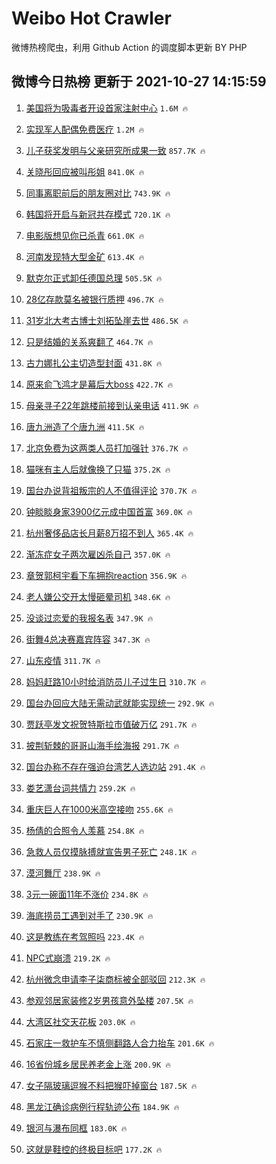 # Weibo Hot Crawler 



微博热榜爬虫，利用 Github Action 的调度脚本更新 BY PHP 


## 微博今日热榜 更新于 2021-10-27 14:15:59 
1. [美国将为吸毒者开设首家注射中心](https://s.weibo.com/weibo?q=%23%E7%BE%8E%E5%9B%BD%E5%B0%86%E4%B8%BA%E5%90%B8%E6%AF%92%E8%80%85%E5%BC%80%E8%AE%BE%E9%A6%96%E5%AE%B6%E6%B3%A8%E5%B0%84%E4%B8%AD%E5%BF%83%23&Refer=top) `1.6M 🔥` 

1. [实现军人配偶免费医疗](https://s.weibo.com/weibo?q=%23%E5%AE%9E%E7%8E%B0%E5%86%9B%E4%BA%BA%E9%85%8D%E5%81%B6%E5%85%8D%E8%B4%B9%E5%8C%BB%E7%96%97%23&Refer=top) `1.2M 🔥` 

1. [儿子获奖发明与父亲研究所成果一致](https://s.weibo.com/weibo?q=%23%E5%84%BF%E5%AD%90%E8%8E%B7%E5%A5%96%E5%8F%91%E6%98%8E%E4%B8%8E%E7%88%B6%E4%BA%B2%E7%A0%94%E7%A9%B6%E6%89%80%E6%88%90%E6%9E%9C%E4%B8%80%E8%87%B4%23&Refer=top) `857.7K 🔥` 

1. [关晓彤回应被叫彤姐](https://s.weibo.com/weibo?q=%23%E5%85%B3%E6%99%93%E5%BD%A4%E5%9B%9E%E5%BA%94%E8%A2%AB%E5%8F%AB%E5%BD%A4%E5%A7%90%23&Refer=top) `841.0K 🔥` 

1. [同事离职前后的朋友圈对比](https://s.weibo.com/weibo?q=%23%E5%90%8C%E4%BA%8B%E7%A6%BB%E8%81%8C%E5%89%8D%E5%90%8E%E7%9A%84%E6%9C%8B%E5%8F%8B%E5%9C%88%E5%AF%B9%E6%AF%94%23&Refer=top) `743.9K 🔥` 

1. [韩国将开启与新冠共存模式](https://s.weibo.com/weibo?q=%23%E9%9F%A9%E5%9B%BD%E5%B0%86%E5%BC%80%E5%90%AF%E4%B8%8E%E6%96%B0%E5%86%A0%E5%85%B1%E5%AD%98%E6%A8%A1%E5%BC%8F%23&Refer=top) `720.1K 🔥` 

1. [电影版想见你已杀青](https://s.weibo.com/weibo?q=%23%E7%94%B5%E5%BD%B1%E7%89%88%E6%83%B3%E8%A7%81%E4%BD%A0%E5%B7%B2%E6%9D%80%E9%9D%92%23&Refer=top) `661.0K 🔥` 

1. [河南发现特大型金矿](https://s.weibo.com/weibo?q=%23%E6%B2%B3%E5%8D%97%E5%8F%91%E7%8E%B0%E7%89%B9%E5%A4%A7%E5%9E%8B%E9%87%91%E7%9F%BF%23&Refer=top) `613.4K 🔥` 

1. [默克尔正式卸任德国总理](https://s.weibo.com/weibo?q=%23%E9%BB%98%E5%85%8B%E5%B0%94%E6%AD%A3%E5%BC%8F%E5%8D%B8%E4%BB%BB%E5%BE%B7%E5%9B%BD%E6%80%BB%E7%90%86%23&Refer=top) `505.5K 🔥` 

1. [28亿存款莫名被银行质押](https://s.weibo.com/weibo?q=%2328%E4%BA%BF%E5%AD%98%E6%AC%BE%E8%8E%AB%E5%90%8D%E8%A2%AB%E9%93%B6%E8%A1%8C%E8%B4%A8%E6%8A%BC%23&Refer=top) `496.7K 🔥` 

1. [31岁北大考古博士刘拓坠崖去世](https://s.weibo.com/weibo?q=%2331%E5%B2%81%E5%8C%97%E5%A4%A7%E8%80%83%E5%8F%A4%E5%8D%9A%E5%A3%AB%E5%88%98%E6%8B%93%E5%9D%A0%E5%B4%96%E5%8E%BB%E4%B8%96%23&Refer=top) `486.5K 🔥` 

1. [只是结婚的关系爽翻了](https://s.weibo.com/weibo?q=%23%E5%8F%AA%E6%98%AF%E7%BB%93%E5%A9%9A%E7%9A%84%E5%85%B3%E7%B3%BB%E7%88%BD%E7%BF%BB%E4%BA%86%23&Refer=top) `464.7K 🔥` 

1. [古力娜扎公主切造型封面](https://s.weibo.com/weibo?q=%23%E5%8F%A4%E5%8A%9B%E5%A8%9C%E6%89%8E%E5%85%AC%E4%B8%BB%E5%88%87%E9%80%A0%E5%9E%8B%E5%B0%81%E9%9D%A2%23&Refer=top) `431.8K 🔥` 

1. [原来俞飞鸿才是幕后大boss](https://s.weibo.com/weibo?q=%23%E5%8E%9F%E6%9D%A5%E4%BF%9E%E9%A3%9E%E9%B8%BF%E6%89%8D%E6%98%AF%E5%B9%95%E5%90%8E%E5%A4%A7boss%23&Refer=top) `422.7K 🔥` 

1. [母亲寻子22年跳楼前接到认亲电话](https://s.weibo.com/weibo?q=%23%E6%AF%8D%E4%BA%B2%E5%AF%BB%E5%AD%9022%E5%B9%B4%E8%B7%B3%E6%A5%BC%E5%89%8D%E6%8E%A5%E5%88%B0%E8%AE%A4%E4%BA%B2%E7%94%B5%E8%AF%9D%23&Refer=top) `411.9K 🔥` 

1. [唐九洲造了个唐九洲](https://s.weibo.com/weibo?q=%23%E5%94%90%E4%B9%9D%E6%B4%B2%E9%80%A0%E4%BA%86%E4%B8%AA%E5%94%90%E4%B9%9D%E6%B4%B2%23&Refer=top) `411.5K 🔥` 

1. [北京免费为这两类人员打加强针](https://s.weibo.com/weibo?q=%23%E5%8C%97%E4%BA%AC%E5%85%8D%E8%B4%B9%E4%B8%BA%E8%BF%99%E4%B8%A4%E7%B1%BB%E4%BA%BA%E5%91%98%E6%89%93%E5%8A%A0%E5%BC%BA%E9%92%88%23&Refer=top) `376.7K 🔥` 

1. [猫咪有主人后就像换了只猫](https://s.weibo.com/weibo?q=%23%E7%8C%AB%E5%92%AA%E6%9C%89%E4%B8%BB%E4%BA%BA%E5%90%8E%E5%B0%B1%E5%83%8F%E6%8D%A2%E4%BA%86%E5%8F%AA%E7%8C%AB%23&Refer=top) `375.2K 🔥` 

1. [国台办说背祖叛宗的人不值得评论](https://s.weibo.com/weibo?q=%23%E5%9B%BD%E5%8F%B0%E5%8A%9E%E8%AF%B4%E8%83%8C%E7%A5%96%E5%8F%9B%E5%AE%97%E7%9A%84%E4%BA%BA%E4%B8%8D%E5%80%BC%E5%BE%97%E8%AF%84%E8%AE%BA%23&Refer=top) `370.7K 🔥` 

1. [钟睒睒身家3900亿元成中国首富](https://s.weibo.com/weibo?q=%23%E9%92%9F%E7%9D%92%E7%9D%92%E8%BA%AB%E5%AE%B63900%E4%BA%BF%E5%85%83%E6%88%90%E4%B8%AD%E5%9B%BD%E9%A6%96%E5%AF%8C%23&Refer=top) `369.0K 🔥` 

1. [杭州奢侈品店长月薪8万招不到人](https://s.weibo.com/weibo?q=%23%E6%9D%AD%E5%B7%9E%E5%A5%A2%E4%BE%88%E5%93%81%E5%BA%97%E9%95%BF%E6%9C%88%E8%96%AA8%E4%B8%87%E6%8B%9B%E4%B8%8D%E5%88%B0%E4%BA%BA%23&Refer=top) `365.4K 🔥` 

1. [渐冻症女子两次雇凶杀自己](https://s.weibo.com/weibo?q=%23%E6%B8%90%E5%86%BB%E7%97%87%E5%A5%B3%E5%AD%90%E4%B8%A4%E6%AC%A1%E9%9B%87%E5%87%B6%E6%9D%80%E8%87%AA%E5%B7%B1%23&Refer=top) `357.0K 🔥` 

1. [章贺郭柯宇看下车拥抱reaction](https://s.weibo.com/weibo?q=%23%E7%AB%A0%E8%B4%BA%E9%83%AD%E6%9F%AF%E5%AE%87%E7%9C%8B%E4%B8%8B%E8%BD%A6%E6%8B%A5%E6%8A%B1reaction%23&Refer=top) `356.9K 🔥` 

1. [老人嫌公交开太慢砸晕司机](https://s.weibo.com/weibo?q=%23%E8%80%81%E4%BA%BA%E5%AB%8C%E5%85%AC%E4%BA%A4%E5%BC%80%E5%A4%AA%E6%85%A2%E7%A0%B8%E6%99%95%E5%8F%B8%E6%9C%BA%23&Refer=top) `348.6K 🔥` 

1. [没谈过恋爱的我报名表](https://s.weibo.com/weibo?q=%23%E6%B2%A1%E8%B0%88%E8%BF%87%E6%81%8B%E7%88%B1%E7%9A%84%E6%88%91%E6%8A%A5%E5%90%8D%E8%A1%A8%23&Refer=top) `347.9K 🔥` 

1. [街舞4总决赛嘉宾阵容](https://s.weibo.com/weibo?q=%23%E8%A1%97%E8%88%9E4%E6%80%BB%E5%86%B3%E8%B5%9B%E5%98%89%E5%AE%BE%E9%98%B5%E5%AE%B9%23&Refer=top) `347.3K 🔥` 

1. [山东疫情](https://s.weibo.com/weibo?q=%23%E5%B1%B1%E4%B8%9C%E7%96%AB%E6%83%85%23&Refer=top) `311.7K 🔥` 

1. [妈妈赶路10小时给消防员儿子过生日](https://s.weibo.com/weibo?q=%23%E5%A6%88%E5%A6%88%E8%B5%B6%E8%B7%AF10%E5%B0%8F%E6%97%B6%E7%BB%99%E6%B6%88%E9%98%B2%E5%91%98%E5%84%BF%E5%AD%90%E8%BF%87%E7%94%9F%E6%97%A5%23&Refer=top) `310.7K 🔥` 

1. [国台办回应大陆无需动武就能实现统一](https://s.weibo.com/weibo?q=%23%E5%9B%BD%E5%8F%B0%E5%8A%9E%E5%9B%9E%E5%BA%94%E5%A4%A7%E9%99%86%E6%97%A0%E9%9C%80%E5%8A%A8%E6%AD%A6%E5%B0%B1%E8%83%BD%E5%AE%9E%E7%8E%B0%E7%BB%9F%E4%B8%80%23&Refer=top) `292.9K 🔥` 

1. [贾跃亭发文祝贺特斯拉市值破万亿](https://s.weibo.com/weibo?q=%23%E8%B4%BE%E8%B7%83%E4%BA%AD%E5%8F%91%E6%96%87%E7%A5%9D%E8%B4%BA%E7%89%B9%E6%96%AF%E6%8B%89%E5%B8%82%E5%80%BC%E7%A0%B4%E4%B8%87%E4%BA%BF%23&Refer=top) `291.7K 🔥` 

1. [披荆斩棘的哥哥山海手绘海报](https://s.weibo.com/weibo?q=%23%E6%8A%AB%E8%8D%86%E6%96%A9%E6%A3%98%E7%9A%84%E5%93%A5%E5%93%A5%E5%B1%B1%E6%B5%B7%E6%89%8B%E7%BB%98%E6%B5%B7%E6%8A%A5%23&Refer=top) `291.7K 🔥` 

1. [国台办称不存在强迫台湾艺人选边站](https://s.weibo.com/weibo?q=%23%E5%9B%BD%E5%8F%B0%E5%8A%9E%E7%A7%B0%E4%B8%8D%E5%AD%98%E5%9C%A8%E5%BC%BA%E8%BF%AB%E5%8F%B0%E6%B9%BE%E8%89%BA%E4%BA%BA%E9%80%89%E8%BE%B9%E7%AB%99%23&Refer=top) `291.4K 🔥` 

1. [娄艺潇台词共情力](https://s.weibo.com/weibo?q=%23%E5%A8%84%E8%89%BA%E6%BD%87%E5%8F%B0%E8%AF%8D%E5%85%B1%E6%83%85%E5%8A%9B%23&Refer=top) `259.2K 🔥` 

1. [重庆巨人在1000米高空接吻](https://s.weibo.com/weibo?q=%23%E9%87%8D%E5%BA%86%E5%B7%A8%E4%BA%BA%E5%9C%A81000%E7%B1%B3%E9%AB%98%E7%A9%BA%E6%8E%A5%E5%90%BB%23&Refer=top) `255.6K 🔥` 

1. [杨倩的合照令人羡慕](https://s.weibo.com/weibo?q=%23%E6%9D%A8%E5%80%A9%E7%9A%84%E5%90%88%E7%85%A7%E4%BB%A4%E4%BA%BA%E7%BE%A1%E6%85%95%23&Refer=top) `254.8K 🔥` 

1. [急救人员仅摸脉搏就宣告男子死亡](https://s.weibo.com/weibo?q=%23%E6%80%A5%E6%95%91%E4%BA%BA%E5%91%98%E4%BB%85%E6%91%B8%E8%84%89%E6%90%8F%E5%B0%B1%E5%AE%A3%E5%91%8A%E7%94%B7%E5%AD%90%E6%AD%BB%E4%BA%A1%23&Refer=top) `248.1K 🔥` 

1. [漠河舞厅](https://s.weibo.com/weibo?q=%E6%BC%A0%E6%B2%B3%E8%88%9E%E5%8E%85&Refer=top) `238.9K 🔥` 

1. [3元一碗面11年不涨价](https://s.weibo.com/weibo?q=%233%E5%85%83%E4%B8%80%E7%A2%97%E9%9D%A211%E5%B9%B4%E4%B8%8D%E6%B6%A8%E4%BB%B7%23&Refer=top) `234.8K 🔥` 

1. [海底捞员工遇到对手了](https://s.weibo.com/weibo?q=%23%E6%B5%B7%E5%BA%95%E6%8D%9E%E5%91%98%E5%B7%A5%E9%81%87%E5%88%B0%E5%AF%B9%E6%89%8B%E4%BA%86%23&Refer=top) `230.9K 🔥` 

1. [这是教练在考驾照吗](https://s.weibo.com/weibo?q=%23%E8%BF%99%E6%98%AF%E6%95%99%E7%BB%83%E5%9C%A8%E8%80%83%E9%A9%BE%E7%85%A7%E5%90%97%23&Refer=top) `223.4K 🔥` 

1. [NPC式崩溃](https://s.weibo.com/weibo?q=NPC%E5%BC%8F%E5%B4%A9%E6%BA%83&Refer=top) `219.2K 🔥` 

1. [杭州微念申请李子柒商标被全部驳回](https://s.weibo.com/weibo?q=%23%E6%9D%AD%E5%B7%9E%E5%BE%AE%E5%BF%B5%E7%94%B3%E8%AF%B7%E6%9D%8E%E5%AD%90%E6%9F%92%E5%95%86%E6%A0%87%E8%A2%AB%E5%85%A8%E9%83%A8%E9%A9%B3%E5%9B%9E%23&Refer=top) `212.3K 🔥` 

1. [参观邻居家装修2岁男孩意外坠楼](https://s.weibo.com/weibo?q=%23%E5%8F%82%E8%A7%82%E9%82%BB%E5%B1%85%E5%AE%B6%E8%A3%85%E4%BF%AE2%E5%B2%81%E7%94%B7%E5%AD%A9%E6%84%8F%E5%A4%96%E5%9D%A0%E6%A5%BC%23&Refer=top) `207.5K 🔥` 

1. [大湾区社交天花板](https://s.weibo.com/weibo?q=%23%E5%A4%A7%E6%B9%BE%E5%8C%BA%E7%A4%BE%E4%BA%A4%E5%A4%A9%E8%8A%B1%E6%9D%BF%23&Refer=top) `203.0K 🔥` 

1. [石家庄一救护车不慎侧翻路人合力抬车](https://s.weibo.com/weibo?q=%23%E7%9F%B3%E5%AE%B6%E5%BA%84%E4%B8%80%E6%95%91%E6%8A%A4%E8%BD%A6%E4%B8%8D%E6%85%8E%E4%BE%A7%E7%BF%BB%E8%B7%AF%E4%BA%BA%E5%90%88%E5%8A%9B%E6%8A%AC%E8%BD%A6%23&Refer=top) `201.6K 🔥` 

1. [16省份城乡居民养老金上涨](https://s.weibo.com/weibo?q=%2316%E7%9C%81%E4%BB%BD%E5%9F%8E%E4%B9%A1%E5%B1%85%E6%B0%91%E5%85%BB%E8%80%81%E9%87%91%E4%B8%8A%E6%B6%A8%23&Refer=top) `200.9K 🔥` 

1. [女子隔玻璃逗猴不料把猴吓掉窗台](https://s.weibo.com/weibo?q=%23%E5%A5%B3%E5%AD%90%E9%9A%94%E7%8E%BB%E7%92%83%E9%80%97%E7%8C%B4%E4%B8%8D%E6%96%99%E6%8A%8A%E7%8C%B4%E5%90%93%E6%8E%89%E7%AA%97%E5%8F%B0%23&Refer=top) `187.5K 🔥` 

1. [黑龙江确诊病例行程轨迹公布](https://s.weibo.com/weibo?q=%23%E9%BB%91%E9%BE%99%E6%B1%9F%E7%A1%AE%E8%AF%8A%E7%97%85%E4%BE%8B%E8%A1%8C%E7%A8%8B%E8%BD%A8%E8%BF%B9%E5%85%AC%E5%B8%83%23&Refer=top) `184.9K 🔥` 

1. [银河与瀑布同框](https://s.weibo.com/weibo?q=%23%E9%93%B6%E6%B2%B3%E4%B8%8E%E7%80%91%E5%B8%83%E5%90%8C%E6%A1%86%23&Refer=top) `183.0K 🔥` 

1. [这就是鞋控的终极目标吧](https://s.weibo.com/weibo?q=%23%E8%BF%99%E5%B0%B1%E6%98%AF%E9%9E%8B%E6%8E%A7%E7%9A%84%E7%BB%88%E6%9E%81%E7%9B%AE%E6%A0%87%E5%90%A7%23&Refer=top) `177.2K 🔥` 

